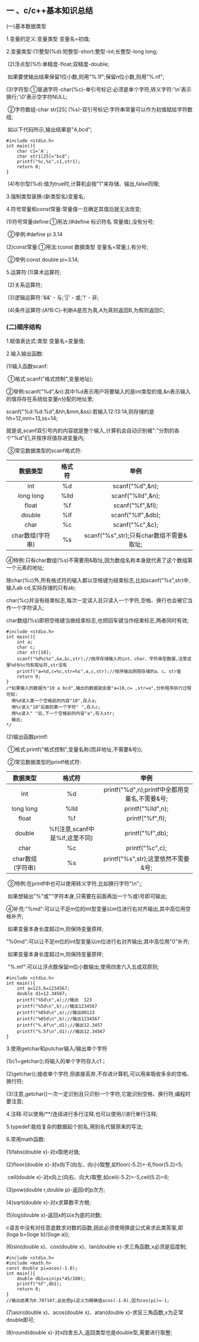 ## 一 、c/c++基本知识总结

(一)基本数据类型

1.变量的定义:变量类型 变量名=初值;

2.变量类型:(1)整型(%d):短整型-short;整型-int;长整型-long long;

​                   (2)浮点型(%f):单精度-float;双精度-double;

​                                          如果要使输出结果保留1位小数,则用"%.1f";保留n位小数,则用"%.nf";

​                   (3)字符型:①普通字符-char(%c)-单引号标记:必须是单个字符,转义字符:'\n'表示换行;'\0'表示空字符NULL;

​                                   ②字符数组-char str[25] (%s)-双引号标记:字符串常量可以作为初值赋给字符数组;

​                                       如以下代码所示,输出结果是"A,bcd"; 

```
#include <stdio.h>
int main(){
    char c1='A';
    char str1[25]="bcd";
    printf("%c,%s",c1,str1);
    return 0;
}
```

​                   (4)布尔型(%d):值为true时,计算机会按"1"来存储、输出,false同理;

3.强制类型装换:(新类型名)变量名;

4.符号常量和const常量:常量值一旦确定其值后就无法改变;

(1)符号常量define:①用法:(#define 标识符名 常量值),没有分号;

​                              ②举例:#define pi 3.14

(2)const常量:①用法:(const 数据类型 变量名=常量;),有分号;

​                     ②举例:const double pi=3.14;

5.运算符:(1)算术运算符;

​               (2)关系运算符;

​               (3)逻辑运算符:'&&' - 与;'||' - 或;'!' - 非;

​               (4)条件运算符:(A?B:C)-判断A是否为真,A为真则返回B,为假则返回C;

### (二)顺序结构

1.赋值表达式:类型 变量名=变量值;

2.输入输出函数:

  (1)输入函数scanf:

​      ①格式:scanf("格式控制",变量地址);

​      ②举例:scanf("%d",&n):其中%d表示用户将要输入的是int类型的值,&n表示输入的值将存在系统给变量n分配的地址里;

​                  scanf("%d:%d:%d",&hh,&mm,&ss):若输入12:13:14,则存储的是hh=12,mm=13,ss=14;

​                  就是说,scanf双引号内的内容就是整个输入,计算机会自动识别被":"分割的各个"%d"们,并按序将值存进变量内;

​      ③常见数据类型的scanf格式符:

|     数据类型     | 格式符 |                   举例                   |
| :--------------: | :----: | :--------------------------------------: |
|       int        |   %d   |             scanf("%d",&n);              |
|    long long     |  %lld  |            scanf("%lld",&n);             |
|      float       |   %f   |             scanf("%f",&fl);             |
|      double      |  %lf   |            scanf("%lf",&db);             |
|       char       |   %c   |             scanf("%c",&c);              |
| char数组(字符串) |   %s   | scanf("%s",str);只有char数组不需要&取址; |

​      ④特例:只有char数组(%s)不需要用&取址,因为数组名称本身就代表了这个数组第一个元素的地址;

​                  除char(%c)外,所有格式符的输入都以空格键为结束标志,比如scanf("%s",str)中,输入ab cd,实际存储的只有ab;

​                  char(%c)并没有结束标志,每次一定读入且只读入一个字符,空格、换行也会被它当作一个字符读入;

​                  char数组(%s)即把空格键当做结束标志,也把回车键当作结束标志,两者同时有效;

```
#include <stdio.h>
int main(){
    int a;
	char c;
	char str[10];
	scanf("%d%c%s",&a,&c,str);//按序存储输入的int、char、字符串型数据,注意这里%d与%c均有取址符,str没有
	printf("a=%d,c=%c,str=%s",a,c,str);//按序输出刚刚存储的a、c、str值
	return 0;
}
/*如果输入的数据为"10 a bcd",输出的数据就会是"a=10,c= ,str=a",分析程序执行过程可知:
  用%d读入第一个空格前的内容"10",存入a;
  用%c读入"10"后面的第一个字符" ",存入c;
  用%s读入" "后,下一个空格前的内容"a",存入str;
  输出;
*/
```

(2)输出函数printf:

​    ①格式:printf("格式控制",变量名称(而非地址,不需要&号));

​    ②常见数据类型的printf格式符:

|     数据类型     |             格式符             |                      举例                      |
| :--------------: | :----------------------------: | :--------------------------------------------: |
|       int        |               %d               | printf("%d",n);printf中全都用变量名,不需要&号; |
|    long long     |              %lld              |               printf("%lld",n);                |
|      float       |               %f               |                printf("%f",fl);                |
|      double      | %f(注意,scanf中是%lf,这里不同) |                printf("%f",db);                |
|       char       |               %c               |                printf("%c",c);                 |
| char数组(字符串) |               %s               |      printf("%s",str);这里依然不需要&号;       |

​    ③特例:在printf中也可以使用转义字符,比如换行字符"\n";;

​                如果想输出"%"或"\"字符本身,只需要在前面再加一个%或\号即可输出;

​    ④补充:"%md":可以让不足m位的int型变量以m位进行右对齐输出,其中高位用空格补齐;

​                            如果变量本身长度超过m,则保持变量原样;

​                "%0md":可以让不足m位的int型变量以m位进行右对齐输出,其中高位用"0"补齐;

​                               如果变量本身长度超过m,则保持变量原样;

​                "%.mf":可以让浮点数保留m位小数输出,使用四舍六入五成双原则;

```
#include <stdio.h>
int main(){
	int a=123,b=1234567;
	double d1=12.34567;
	printf("%5d\n",a);//输出  123
	printf("%5d\n",b);//输出1234567
	printf("%05d\n",a);//输出00123
	printf("%05d\n",b);//输出1234567
	printf("%.4f\n",d1);//输出12.3457
	printf("%.5f\n",d1);//输出12.34567
}
```

3.使用getchar和putchar输入/输出单个字符

(1)c1=getchar();将输入的单个字符存入c1；

(2)getchar();接收单个字符,但直接丢弃,不存进计算机,可以用来吸收多余的空格、换行符;

(3)注意,getchar()一次一定识别且只识别一个字符,它能识别空格、换行符,编程时要注意;

4.注释:可以使用/**/连续进行多行注释,也可以使用//进行单行注释;

5.typedef:能给复杂的数据起个别名,用别名代替原来的写法;

6.常用math函数:

(1)fabs(double x)-对x取绝对值;

(2)floor(double x)-对x向下(向左、向小)取整,如floor(-5.2)=-6,floor(5.2)=5;

​    ceil(double x)-对x向上(向右、向大)取整,如ceil(-5.2)=-5,ceil(5.2)=6;

(3)pow(double r,double p)-返回r的p次方;

(4)sqrt(double x)-对x求算数平方根;

(5)log(double x)-返回x的以e为底的对数;

​    c语言中没有对任意底数求对数的函数,因此必须使用换底公式来求此类答案,即(loga b=(loge b)/(loge a));

(6)sin(double x)、cos(double x)、tan(double x)-求三角函数,x必须是弧度制;

```
#include <stdio.h>
#include <math.h>
const double pi=acos(-1.0);
int main(){
    double db1=sin(pi*45/180);
    printf("%f",db1);
    return 0;
}
//输出结果为0.707107,此处把pi定义为精确值acos(-1.0),因为cos(pi)=-1;
```

(7)asin(double x)、acos(double x)、atan(double x)-求反三角函数,x为正常double即可;

(8)round(double x)-对x四舍五入,返回类型也是double型,需要进行取整;